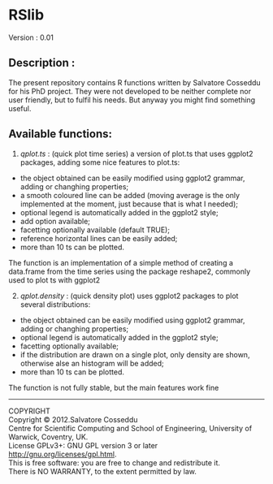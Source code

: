 RSlib
=====
Version     : 0.01	


Description : 
-----------

The present repository contains R functions written by Salvatore Cosseddu for his PhD project. 
They were not developed to be neither complete nor user friendly, but to fulfil his needs. 
But anyway you might find something useful. 

Available functions:
------

1. _qplot.ts_ : (quick plot time series) a version of plot.ts that uses ggplot2 packages, adding some nice features to plot.ts:  
  *   the object obtained can be easily modified using ggplot2 grammar, adding or changhing properties;
  *   a smooth coloured line can be added (moving average is the only implemented at the moment, just because that is what I needed);
  *   optional legend is automatically added in the ggplot2 style;
  *   add option available;
  *   facetting optionally available (default TRUE);
  *   reference horizontal lines can be easily added;
  *   more than 10 ts can be plotted.

  The function is an implementation of a simple method of creating a data.frame from the time series using the package reshape2, 
  commonly used to plot ts with ggplot2

2. _qplot.density_ : (quick density plot) uses ggplot2 packages to plot several distributions:
  *   the object obtained can be easily modified using ggplot2 grammar, adding or changhing properties;
  *   optional legend is automatically added in the ggplot2 style;
  *   facetting optionally available;
  *   if the distribution are drawn on a single plot, only density are shown, otherwise alse an histogram will be added;
  *   more than 10 ts can be plotted.

  The function is not fully stable, but the main features work fine


------
										  
  COPYRIGHT					       				  
  Copyright © 2012.Salvatore Cosseddu		       				  
  Centre for Scientific Computing and School of Engineering, University of Warwick, Coventry, UK.		       	  
  License GPLv3+: GNU GPL version 3 or later <http://gnu.org/licenses/gpl.html>.  
  This is free software: you are free to change and redistribute it.         	  
  There is NO WARRANTY, to the extent permitted by law.          		  


